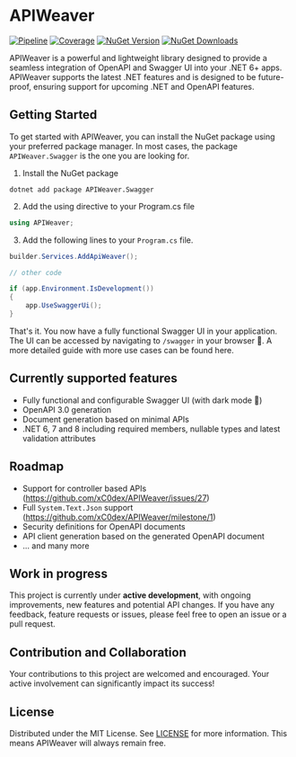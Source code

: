 # APIWeaver

[![Pipeline](https://github.com/xC0dex/APIWeaver/actions/workflows/ci.yml/badge.svg)](https://github.com/xC0dex/APIWeaver/actions/workflows/ci.yml)
[![Coverage](https://sonarcloud.io/api/project_badges/measure?project=xC0dex_APIWeaver&metric=coverage)](https://sonarcloud.io/summary/new_code?id=xC0dex_APIWeaver)
[![NuGet Version](https://img.shields.io/nuget/v/APIWeaver.Swagger)](https://www.nuget.org/packages/APIWeaver.Swagger/)
[![NuGet Downloads](https://img.shields.io/nuget/dt/APIWeaver.OpenApi)](https://www.nuget.org/packages/APIWeaver.Swagger/)


APIWeaver is a powerful and lightweight library designed to provide a seamless integration of OpenAPI and Swagger UI into your .NET 6+ apps. APIWeaver supports the latest .NET features and is designed to be future-proof, ensuring support for upcoming .NET and OpenAPI features.

## Getting Started

To get started with APIWeaver, you can install the NuGet package using your preferred package manager. In most cases, the package `APIWeaver.Swagger` is the one you are looking for.

1. Install the NuGet package

```shell
dotnet add package APIWeaver.Swagger
```

2. Add the using directive to your Program.cs file

```csharp
using APIWeaver;
```

3. Add the following lines to your `Program.cs` file.

```csharp
builder.Services.AddApiWeaver();

// other code

if (app.Environment.IsDevelopment())
{
    app.UseSwaggerUi();
}
```

That's it. You now have a fully functional Swagger UI in your application. The UI can be accessed by navigating to `/swagger` in your browser 🥳. A more detailed guide with more use cases can be found here.

## Currently supported features

- Fully functional and configurable Swagger UI (with dark mode 🌙)
- OpenAPI 3.0 generation
- Document generation based on minimal APIs
- .NET 6, 7 and 8 including required members, nullable types and latest validation attributes

## Roadmap

- Support for controller based APIs (https://github.com/xC0dex/APIWeaver/issues/27)
- Full `System.Text.Json` support (https://github.com/xC0dex/APIWeaver/milestone/1)
- Security definitions for OpenAPI documents
- API client generation based on the generated OpenAPI document
- ... and many more

## Work in progress

This project is currently under **active development**, with ongoing improvements, new features and potential API changes. If you have any feedback, feature requests or issues, please feel free to open an issue or a pull request.


## Contribution and Collaboration

Your contributions to this project are welcomed and encouraged. Your active involvement can significantly impact its success!

## License

Distributed under the MIT License. See [LICENSE](LICENSE) for more information.
This means APIWeaver will always remain free.
